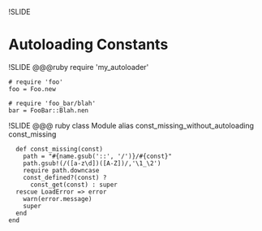 !SLIDE
# Autoloading Constants #

!SLIDE
    @@@ruby
    require 'my_autoloader'
    
    # require 'foo'
    foo = Foo.new
    
    # require 'foo_bar/blah'
    bar = FooBar::Blah.nen

!SLIDE
    @@@ ruby
    class Module
      alias const_missing_without_autoloading \
        const_missing
    
      def const_missing(const)
        path = "#{name.gsub('::', '/')}/#{const}"
        path.gsub!(/([a-z\d])([A-Z])/,'\1_\2')
        require path.downcase
        const_defined?(const) ?
          const_get(const) : super
      rescue LoadError => error
        warn(error.message)
        super
      end
    end